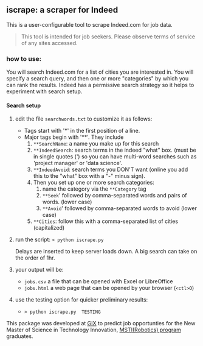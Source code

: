 ## iscrape: a scraper for Indeed

This is a user-configurable tool to scrape Indeed.com for job data. 

> This tool is intended for job seekers.  Please observe terms of service of any sites accessed.

### how to use:

You will search Indeed.com for a list of cities you are interested in.  You will specify a search 
query, and then one or more "categories" by which you can rank the results.   Indeed has a permissive search 
strategy so it helps to experiment with search setup.

#### Search setup

1. edit the file `searchwords.txt` to customize it as follows:
    * Tags start with '*' in the first position of a line.
    * Major tags begin with '**'.  They include
        1. `**SearchName`:   a name you make up for this search
        2. `**IndeedSearch`:  search terms in the indeed "what" box. (must be in single quotes (') so you can have
            multi-word searches such as 'project manager' or 'data science'.
        3. `**IndeedAvoid`:   search terms you DON'T want (online you add this to the "what" box with a "-" minus sign).
        4. Then you set up one or more search categories:
            1.  name the category via the `**Category` tag
            2. `**Seek`'   followed by comma-separated words  and pairs of words. (lower case)
            3. `**Avoid`'  followed by comma-separated words to avoid (lower case)        
        5. `**Cities`:  follow this with a comma-separated list of cities  (capitalized)

2. run the script:
   `> python iscrape.py`

    Delays are inserted to keep server loads down.   A big search can take on the order of 
1hr. 

3. your output will be:
    * `jobs.csv`  a file that can be opened with Excel or LibreOffice
    * `jobs.html` a web page that can be opened by your browser (`<ctl>O`)

4. use the testing option for quicker preliminary results:
    * `> python iscrape.py  TESTING`

This package was developed at [GIX](https://gixnetwork.org) to predict job opportunties for the New Master of Science in Technology Innovation, [MSTI(Robotics) program](https://gixnetwork.org/program/msti/) graduates. 
